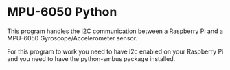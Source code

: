 # MPU-6050 Python

This program handles the I2C communication between a Raspberry Pi and a MPU-6050 Gyroscope/Accelerometer sensor.

For this program to work you need to have i2c enabled on your Raspberry Pi and you need to have the python-smbus package installed.